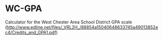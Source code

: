 WC-GPA
======

Calculator for the West Chester Area School District GPA scale (http://www.edline.net/files/_VRL2H_/88854a15040648633745a49013852ec4/Credits_and_GPA1.pdf)
